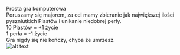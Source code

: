 Prosta gra komputerowa  
Poruszamy się majorem, za cel mamy zbieranie jak największej ilości pyszniutkich Piastów i unikanie 
niedobrej perły.  
10 Piastów = +1 życie  
1 perła = -1 życie  
Gra nigdy się nie kończy, chyba że umrzesz.    
![alt text](http://www.wtfpl.net/wp-content/uploads/2012/12/wtfpl-badge-1.png)  
